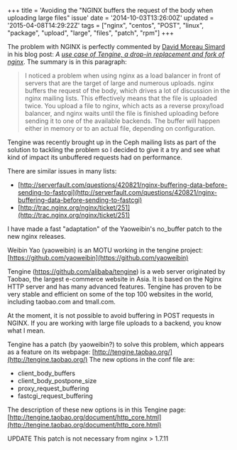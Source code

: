 +++
title = 'Avoiding the "NGINX buffers the request of the body when uploading large files" issue'
date = '2014-10-03T13:26:00Z'
updated = '2015-04-08T14:29:22Z'
tags = ["nginx", "centos", "POST", "linux", "package", "upload", "large", "files", "patch", "rpm"]
+++

The problem with NGINX is perfectly commented by [David Moreau Simard](https://twitter.com/dmsimard) in his blog post: *A [use case of Tengine, a drop-in replacement and fork of nginx](https://dmsimard.com/2014/06/21/a-use-case-of-tengine-a-drop-in-replacement-and-fork-of-nginx/)*. The summary is in this paragraph:

> I noticed a problem when using nginx as a load balancer in front of servers that are the target of large and numerous uploads. nginx buffers the request of the body, which drives a lot of discussion in the nginx mailing lists. This effectively means that the file is uploaded twice. You upload a file to nginx, which acts as a reverse proxy/load balancer, and nginx waits until the file is finished uploading before sending it to one of the available backends. The buffer will happen either in memory or to an actual file, depending on configuration.

Tengine was recently brought up in the Ceph mailing lists as part of the solution to tackling the problem so I decided to give it a try and see what kind of impact its unbuffered requests had on performance.

There are similar issues in many lists:

- [http://serverfault.com/questions/420821/nginx-buffering-data-before-sending-to-fastcgi](http://serverfault.com/questions/420821/nginx-buffering-data-before-sending-to-fastcgi)
- [http://trac.nginx.org/nginx/ticket/251](http://trac.nginx.org/nginx/ticket/251)

I have made a fast "adaptation" of the Yaoweibin's no_buffer patch to the new nginx releases.

Weibin Yao (yaoweibin) is an MOTU working in the tengine project: [https://github.com/yaoweibin](https://github.com/yaoweibin)

Tengine (<https://github.com/alibaba/tengine>) is a web server originated by Taobao, the largest e-commerce website in Asia. It is based on the Nginx HTTP server and has many advanced features. Tengine has proven to be very stable and efficient on some of the top 100 websites in the world, including taobao.com and tmall.com.

At the moment, it is not possible to avoid buffering in POST requests in NGINX. If you are working with large file uploads to a backend, you know what I mean.

Tengine has a patch (by yaoweibin?) to solve this problem, which appears as a feature on its webpage: [http://tengine.taobao.org/](http://tengine.taobao.org/) The new options in the conf file are:

- client_body_buffers
- client_body_postpone_size
- proxy_request_buffering
- fastcgi_request_buffering

The description of these new options is in this Tengine page: [http://tengine.taobao.org/document/http_core.html](http://tengine.taobao.org/document/http_core.html)

UPDATE This patch is not necessary from nginx > 1.7.11
